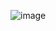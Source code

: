 ![image](https://github.com/paulpessoa/projeto-iqe-excel-bootstrap/assets/74559558/a941343e-0c29-40d4-91e8-1fd1ccfb07ba)
